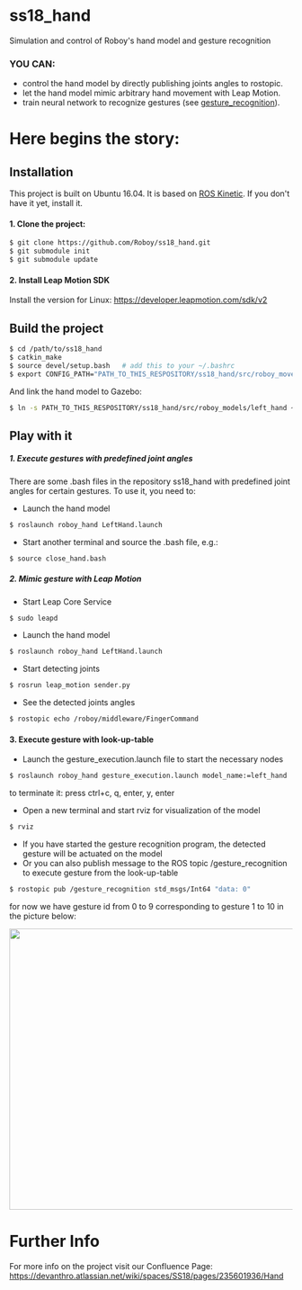 # ss18_hand
Simulation and control of Roboy's hand model and gesture recognition

### YOU CAN:
  - control the hand model by directly publishing joints angles to rostopic.
  - let the hand model mimic arbitrary hand movement with Leap Motion.
  - train neural network to recognize gestures (see [gesture_recognition]).

# Here begins the story:
## Installation
This project is built on Ubuntu 16.04. 
It is based on [ROS Kinetic]. If you don't have it yet, install it.
#### 1. Clone the project:
```sh
$ git clone https://github.com/Roboy/ss18_hand.git
$ git submodule init
$ git submodule update
```
#### 2. Install Leap Motion SDK
Install the version for Linux: https://developer.leapmotion.com/sdk/v2

## Build the project
```sh
$ cd /path/to/ss18_hand
$ catkin_make
$ source devel/setup.bash	# add this to your ~/.bashrc
$ export CONFIG_PATH="PATH_TO_THIS_RESPOSITORY/ss18_hand/src/roboy_moveit_configs" # add this to your ~/.bashrc
```
And link the hand model to Gazebo:
```sh
$ ln -s PATH_TO_THIS_RESPOSITORY/ss18_hand/src/roboy_models/left_hand ~/.gazebo/models/left_hand
```
## Play with it
##### 1. Execute gestures with predefined joint angles
There are some .bash files in the repository ss18_hand with predefined joint angles for certain gestures. To use it, you need to:
- Launch the hand model
```sh
$ roslaunch roboy_hand LeftHand.launch 
```
- Start another terminal and source the .bash file, e.g.:
```sh
$ source close_hand.bash 
```

##### 2. Mimic gesture with Leap Motion
- Start Leap Core Service
```sh
$ sudo leapd
```
- Launch the hand model
```sh
$ roslaunch roboy_hand LeftHand.launch 
```
- Start detecting joints
```sh
$ rosrun leap_motion sender.py
```
- See the detected joints angles
```sh
$ rostopic echo /roboy/middleware/FingerCommand 
```
#### 3. Execute gesture with look-up-table
- Launch the gesture_execution.launch file to start the necessary nodes
```sh
$ roslaunch roboy_hand gesture_execution.launch model_name:=left_hand
```
to terminate it: press ctrl+c, q, enter, y, enter
- Open a new terminal and start rviz for visualization of the model
```sh
$ rviz
```
- If you have started the gesture recognition program, the detected gesture will be actuated on the model
- Or you can also publish message to the ROS topic /gesture_recognition to execute gesture from the look-up-table
```sh
$ rostopic pub /gesture_recognition std_msgs/Int64 "data: 0" 
```
for now we have gesture id from 0 to 9 corresponding to gesture 1 to 10 in the picture below:
<p align="center">
  <img src="https://api.media.atlassian.com/file/a3a6e6f8-389f-4003-a418-29fde62307d5/image?mode=full-fit&client=3b331dc2-3ab9-4700-b443-e98a909fd623&token=eyJhbGciOiJIUzI1NiJ9.eyJpc3MiOiIzYjMzMWRjMi0zYWI5LTQ3MDAtYjQ0My1lOThhOTA5ZmQ2MjMiLCJhY2Nlc3MiOnsidXJuOmZpbGVzdG9yZTpmaWxlOmEzYTZlNmY4LTM4OWYtNDAwMy1hNDE4LTI5ZmRlNjIzMDdkNSI6WyJyZWFkIl19LCJleHAiOjE1MzY3NjgwOTQsIm5iZiI6MTUzNjc2NDczNH0.ayniOM1s9M0fngWqzoLbFqRbcNl0qVC_0Xn3-xoEgts" data-canonical-src="https://api.media.atlassian.com/file/a3a6e6f8-389f-4003-a418-29fde62307d5/image?mode=full-fit&client=3b331dc2-3ab9-4700-b443-e98a909fd623&token=eyJhbGciOiJIUzI1NiJ9.eyJpc3MiOiIzYjMzMWRjMi0zYWI5LTQ3MDAtYjQ0My1lOThhOTA5ZmQ2MjMiLCJhY2Nlc3MiOnsidXJuOmZpbGVzdG9yZTpmaWxlOmEzYTZlNmY4LTM4OWYtNDAwMy1hNDE4LTI5ZmRlNjIzMDdkNSI6WyJyZWFkIl19LCJleHAiOjE1MzY3NjgwOTQsIm5iZiI6MTUzNjc2NDczNH0.ayniOM1s9M0fngWqzoLbFqRbcNl0qVC_0Xn3-xoEgts" width="700" height="500" />
</p>

# Further Info
For more info on the project visit our Confluence Page:
https://devanthro.atlassian.net/wiki/spaces/SS18/pages/235601936/Hand

   [gesture_recognition]: <https://github.com/Roboy/ss18_hand/tree/devel/src/roboy_hand/gesture_recognition>
   [ROS Kinetic]: <http://wiki.ros.org/kinetic/Installation>
